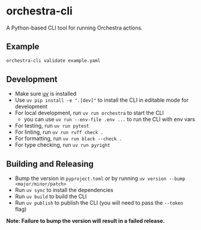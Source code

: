 # orchestra-cli

A Python-based CLI tool for running Orchestra actions.

## Example

```bash
orchestra-cli validate example.yaml
```

## Development

- Make sure [uv](https://github.com/astral-sh/uv) is installed
- Use `uv pip install -e ".[dev]"` to install the CLI in editable mode for development
- For local development, run `uv run orchestra` to start the CLI
  - you can use `uv run --env-file .env ...` to run the CLI with env vars
- For testing, run `uv run pytest`
- For linting, run `uv run ruff check .`
- For formatting, run `uv run black --check .`
- For type checking, run `uv run pyright`

## Building and Releasing

- Bump the version in `pyproject.toml` or by running `uv version --bump <major/minor/patch>`
- Run `uv sync` to install the dependencies
- Run `uv build` to build the CLI
- Run `uv publish` to publish the CLI (you will need to pass the `--token` flag)

**Note: Failure to bump the version will result in a failed release.**
